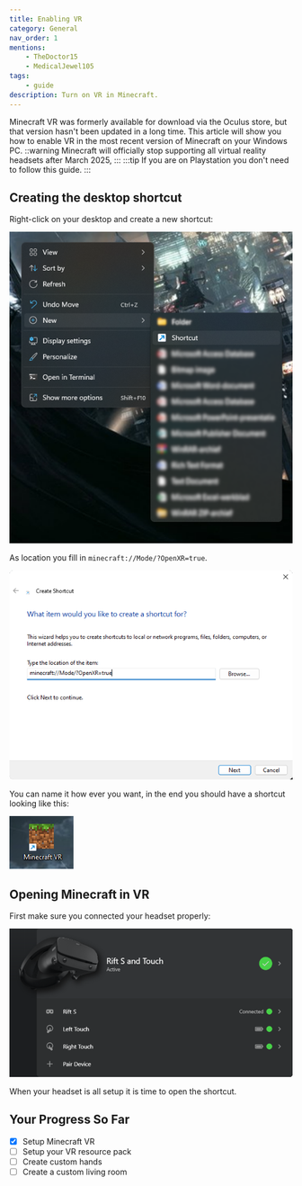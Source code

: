 ```yaml
---
title: Enabling VR
category: General
nav_order: 1
mentions:
    - TheDoctor15
    - MedicalJewel105
tags:
    - guide
description: Turn on VR in Minecraft.
---
```



Minecraft VR was formerly available for download via the Oculus store, but that version hasn't been updated in a long time. This article will show you how to enable VR in the most recent version of Minecraft on your Windows PC.
::warning
Minecraft will officially stop supporting all virtual reality headsets after March 2025, 
:::
:::tip
If you are on Playstation you don't need to follow this guide.
:::

## Creating the desktop shortcut

Right-click on your desktop and create a new shortcut:

![](/assets/images/vr/install/vr_desktop.png)

As location you fill in `minecraft://Mode/?OpenXR=true`.

![](/assets/images/vr/install/vr_shortcut_path.png)

You can name it how ever you want, in the end you should have a shortcut looking like this:

![](/assets/images/vr/install/vr_shortcut_icon.png)

## Opening Minecraft in VR

First make sure you connected your headset properly:

![](/assets/images/vr/install/vr_headset.png)

When your headset is all setup it is time to open the shortcut.

## Your Progress So Far

-   [x] Setup Minecraft VR
-   [ ] Setup your VR resource pack
-   [ ] Create custom hands
-   [ ] Create a custom living room
